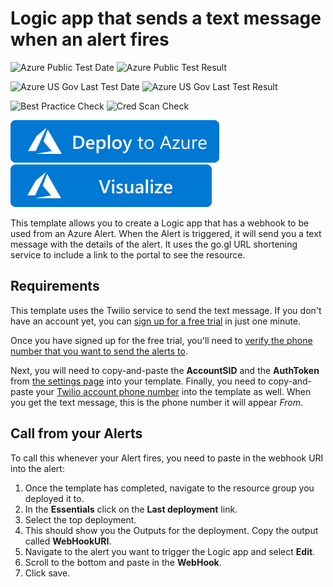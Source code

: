 # Logic app that sends a text message when an alert fires

![Azure Public Test Date](https://azurequickstartsservice.blob.core.windows.net/badges/201-alert-to-text-message-with-logic-app/PublicLastTestDate.svg)
![Azure Public Test Result](https://azurequickstartsservice.blob.core.windows.net/badges/201-alert-to-text-message-with-logic-app/PublicDeployment.svg)

![Azure US Gov Last Test Date](https://azurequickstartsservice.blob.core.windows.net/badges/201-alert-to-text-message-with-logic-app/FairfaxLastTestDate.svg)
![Azure US Gov Last Test Result](https://azurequickstartsservice.blob.core.windows.net/badges/201-alert-to-text-message-with-logic-app/FairfaxDeployment.svg)

![Best Practice Check](https://azurequickstartsservice.blob.core.windows.net/badges/201-alert-to-text-message-with-logic-app/BestPracticeResult.svg)
![Cred Scan Check](https://azurequickstartsservice.blob.core.windows.net/badges/201-alert-to-text-message-with-logic-app/CredScanResult.svg)

[![Deploy To Azure](https://raw.githubusercontent.com/Azure/azure-quickstart-templates/master/1-CONTRIBUTION-GUIDE/images/deploytoazure.svg?sanitize=true)](https://portal.azure.com/#create/Microsoft.Template/uri/https%3A%2F%2Fraw.githubusercontent.com%2FAzure%2Fazure-quickstart-templates%2Fmaster%2F201-alert-to-text-message-with-logic-app%2Fazuredeploy.json)
[![Visualize](https://raw.githubusercontent.com/Azure/azure-quickstart-templates/master/1-CONTRIBUTION-GUIDE/images/visualizebutton.svg?sanitize=true)](http://armviz.io/#/?load=https%3A%2F%2Fraw.githubusercontent.com%2FAzure%2Fazure-quickstart-templates%2Fmaster%2F201-alert-to-text-message-with-logic-app%2Fazuredeploy.json)

This template allows you to create a Logic app that has a webhook to be used
from an Azure Alert. When the Alert is triggered, it will send you a text
message with the details of the alert. It uses the go.gl URL shortening service
to include a link to the portal to see the resource.

## Requirements

This template uses the Twilio service to send the text message. If you don't
have an account yet, you can
[sign up for a free trial](https://www.twilio.com/try-twilio) in just one
minute.

Once you have signed up for the free trial, you'll need to
[verify the phone number that you want to send the alerts to](https://www.twilio.com/user/account/phone-numbers/verified).

Next, you will need to copy-and-paste the **AccountSID** and the **AuthToken**
from [the settings page](https://www.twilio.com/user/account/settings) into your
template. Finally, you need to copy-and-paste your
[Twilio account phone number](https://www.twilio.com/user/account/phone-numbers/incoming)
into the template as well. When you get the text message, this is the phone
number it will appear _From_.

## Call from your Alerts

To call this whenever your Alert fires, you need to paste in the webhook URI
into the alert:

1. Once the template has completed, navigate to the resource group you deployed
   it to.
2. In the **Essentials** click on the **Last deployment** link.
3. Select the top deployment.
4. This should show you the Outputs for the deployment. Copy the output called
   **WebHookURI**.
5. Navigate to the alert you want to trigger the Logic app and select **Edit**.
6. Scroll to the bottom and paste in the **WebHook**.
7. Click save.
